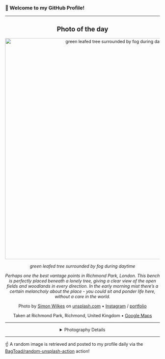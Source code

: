 ### 👋 Welcome to my GitHub Profile!

----
<div align="center">

## Photo of the day
  
  <a href="https://unsplash.com/photos/green-leafed-tree-surrounded-by-fog-during-daytime-S297j2CsdlM"><img width="720" src="https://images.unsplash.com/photo-1528183429752-a97d0bf99b5a?crop=entropy&cs=tinysrgb&fit=max&fm=jpg&ixid=M3w1OTQ0OTd8MHwxfHJhbmRvbXx8fHx8fHx8fDE3NDk3MDg2NzR8&ixlib=rb-4.1.0&q=80&w=1080" alt="green leafed tree surrounded by fog during daytime"></a>
  
  <em>green leafed tree surrounded by fog during daytime</em>
  
  <em>Perhaps one the best vantage points in Richmond Park, London. This bench is perfectly placed beneath a lonely tree, giving a clear view of the open fields and woodlands in every direction. In the early morning mist there’s a certain melancholy about the place - you could sit and ponder life here, without a care in the world.</em>

  Photo by [Simon Wilkes](http://www.simonwilkes.co.uk) on [unsplash.com](https://unsplash.com/) • [Instagram](https://instagram.com/simonfromengland) / [portfolio](http://www.simonwilkes.co.uk)
  
  Taken at Richmond Park, Richmond, United Kingdom • [Google Maps](https://www.google.com/maps/search/?api=1&query=51.447,-0.27800000000002)
  
  ---
  
<details>
<summary>Photography Details</summary>
  
| Parameter     | Value |
| ------------- | ----- |
| Camera Model  | X100T |
| Exposure Time | 1/140 |
| Aperture      | 2.2 |
| Focal Length  | 19.0 |
| ISO           | 200 |
| Location      | Richmond Park, Richmond, United Kingdom (United Kingdom) |
| Coordinates   | Latitude 51.447, Longitude -0.27800000000002 |

</details>

</div>

----

☝️ A random image is retrieved and posted to my profile daily via the [BagToad/random-unsplash-action](https://github.com/BagToad/random-unsplash-action) action!
